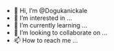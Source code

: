 - 👋 Hi, I’m @Dogukanickale
- 👀 I’m interested in ...
- 🌱 I’m currently learning ...
- 💞️ I’m looking to collaborate on ...
- 📫 How to reach me ...

<!---
Dogukanickale/Dogukanickale is a ✨ special ✨ repository because its `README.md` (this file) appears on your GitHub profile.
You can click the Preview link to take a look at your changes.
--->
